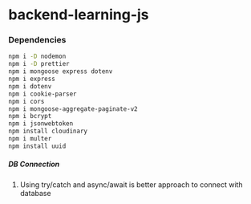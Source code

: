 # backend-learning-js


### Dependencies
```bash
npm i -D nodemon
npm i -D prettier
npm i mongoose express dotenv
npm i express
npm i dotenv
npm i cookie-parser
npm i cors
npm i mongoose-aggregate-paginate-v2
npm i bcrypt
npm i jsonwebtoken
npm install cloudinary
npm i multer
npm install uuid
```


##### DB Connection
1. Using try/catch and async/await is better approach to connect with database
